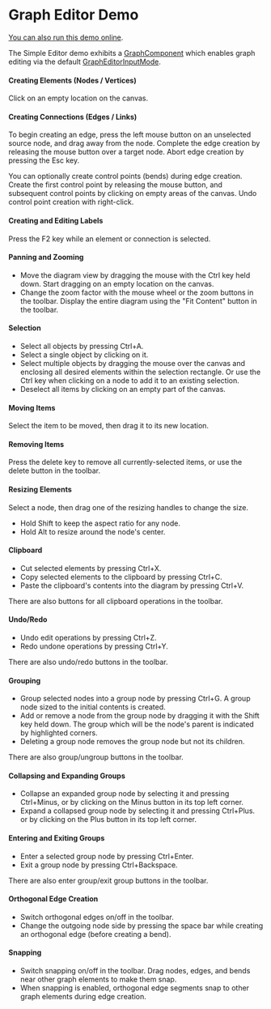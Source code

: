 <!--
 //////////////////////////////////////////////////////////////////////////////
 // @license
 // This demo file is part of yFiles for HTML 2.3.0.3.
 // Use is subject to license terms.
 //
 // Copyright (c) 2000-2020 by yWorks GmbH, Vor dem Kreuzberg 28,
 // 72070 Tuebingen, Germany. All rights reserved.
 //
 //////////////////////////////////////////////////////////////////////////////
-->
# Graph Editor Demo

[You can also run this demo online](https://live.yworks.com/demos/view/grapheditor/index.html).

The Simple Editor demo exhibits a [GraphComponent](https://docs.yworks.com/yfileshtml/#/api/GraphComponent) which enables graph editing via the default [GraphEditorInputMode](https://docs.yworks.com/yfileshtml/#/api/GraphEditorInputMode).

#### Creating Elements (Nodes / Vertices)

Click on an empty location on the canvas.

#### Creating Connections (Edges / Links)

To begin creating an edge, press the left mouse button on an unselected source node, and drag away from the node. Complete the edge creation by releasing the mouse button over a target node. Abort edge creation by pressing the Esc key.

You can optionally create control points (bends) during edge creation. Create the first control point by releasing the mouse button, and subsequent control points by clicking on empty areas of the canvas. Undo control point creation with right-click.

#### Creating and Editing Labels

Press the F2 key while an element or connection is selected.

#### Panning and Zooming

- Move the diagram view by dragging the mouse with the Ctrl key held down. Start dragging on an empty location on the canvas.
- Change the zoom factor with the mouse wheel or the zoom buttons in the toolbar. Display the entire diagram using the "Fit Content" button in the toolbar.

#### Selection

- Select all objects by pressing Ctrl+A.
- Select a single object by clicking on it.
- Select multiple objects by dragging the mouse over the canvas and enclosing all desired elements within the selection rectangle. Or use the Ctrl key when clicking on a node to add it to an existing selection.
- Deselect all items by clicking on an empty part of the canvas.

#### Moving Items

Select the item to be moved, then drag it to its new location.

#### Removing Items

Press the delete key to remove all currently-selected items, or use the delete button in the toolbar.

#### Resizing Elements

Select a node, then drag one of the resizing handles to change the size.

- Hold Shift to keep the aspect ratio for any node.
- Hold Alt to resize around the node's center.

#### Clipboard

- Cut selected elements by pressing Ctrl+X.
- Copy selected elements to the clipboard by pressing Ctrl+C.
- Paste the clipboard's contents into the diagram by pressing Ctrl+V.

There are also buttons for all clipboard operations in the toolbar.

#### Undo/Redo

- Undo edit operations by pressing Ctrl+Z.
- Redo undone operations by pressing Ctrl+Y.

There are also undo/redo buttons in the toolbar.

#### Grouping

- Group selected nodes into a group node by pressing Ctrl+G. A group node sized to the initial contents is created.
- Add or remove a node from the group node by dragging it with the Shift key held down. The group which will be the node's parent is indicated by highlighted corners.
- Deleting a group node removes the group node but not its children.

There are also group/ungroup buttons in the toolbar.

#### Collapsing and Expanding Groups

- Collapse an expanded group node by selecting it and pressing Ctrl+Minus, or by clicking on the Minus button in its top left corner.
- Expand a collapsed group node by selecting it and pressing Ctrl+Plus. or by clicking on the Plus button in its top left corner.

#### Entering and Exiting Groups

- Enter a selected group node by pressing Ctrl+Enter.
- Exit a group node by pressing Ctrl+Backspace.

There are also enter group/exit group buttons in the toolbar.

#### Orthogonal Edge Creation

- Switch orthogonal edges on/off in the toolbar.
- Change the outgoing node side by pressing the space bar while creating an orthogonal edge (before creating a bend).

#### Snapping

- Switch snapping on/off in the toolbar. Drag nodes, edges, and bends near other graph elements to make them snap.
- When snapping is enabled, orthogonal edge segments snap to other graph elements during edge creation.
